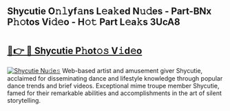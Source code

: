 ## Shycutie O𝚗𝚕yf𝚊ns L𝚎a𝚔ed N𝚞𝚍es - Part-BNx P𝚑𝚘tos Vi𝚍𝚎o - H𝚘𝚝 Part L𝚎a𝚔s 3UcA8

# <h2><a href="http://kf36y4.oniu.top/?m=Shycutie">🔗👉 🔴 Shycutie P𝚑ot𝚘𝚜 V𝚒d𝚎o</a></h2>

[![Shycutie Nu𝚍e𝚜](https://i.imgur.com/0qMVB7G.gif)](http://kf36y4.oniu.top/?m=Shycutie)
Web-based artist and amusement giver Shycutie, acclaimed for disseminating dance and lifestyle knowledge through popular dance trends and brief videos. Exceptional mime troupe member Shycutie, famed for their remarkable abilities and accomplishments in the art of silent storytelling.  
